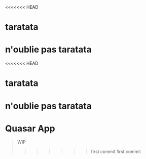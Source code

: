 <<<<<<< HEAD
# taratata
n'oublie pas taratata
=======
<<<<<<< HEAD
# taratata
n'oublie pas taratata
=======
# Quasar App

> WIP
>>>>>>> first commit
>>>>>>> first commit

